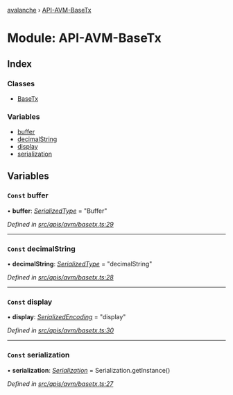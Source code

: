 [avalanche](../README.md) › [API-AVM-BaseTx](api_avm_basetx.md)

# Module: API-AVM-BaseTx

## Index

### Classes

* [BaseTx](../classes/api_avm_basetx.basetx.md)

### Variables

* [buffer](api_avm_basetx.md#const-buffer)
* [decimalString](api_avm_basetx.md#const-decimalstring)
* [display](api_avm_basetx.md#const-display)
* [serialization](api_avm_basetx.md#const-serialization)

## Variables

### `Const` buffer

• **buffer**: *[SerializedType](utils_serialization.md#serializedtype)* = "Buffer"

*Defined in [src/apis/avm/basetx.ts:29](https://github.com/ava-labs/avalanchejs/blob/ca67b81/src/apis/avm/basetx.ts#L29)*

___

### `Const` decimalString

• **decimalString**: *[SerializedType](utils_serialization.md#serializedtype)* = "decimalString"

*Defined in [src/apis/avm/basetx.ts:28](https://github.com/ava-labs/avalanchejs/blob/ca67b81/src/apis/avm/basetx.ts#L28)*

___

### `Const` display

• **display**: *[SerializedEncoding](utils_serialization.md#serializedencoding)* = "display"

*Defined in [src/apis/avm/basetx.ts:30](https://github.com/ava-labs/avalanchejs/blob/ca67b81/src/apis/avm/basetx.ts#L30)*

___

### `Const` serialization

• **serialization**: *[Serialization](../classes/utils_serialization.serialization.md)* = Serialization.getInstance()

*Defined in [src/apis/avm/basetx.ts:27](https://github.com/ava-labs/avalanchejs/blob/ca67b81/src/apis/avm/basetx.ts#L27)*
